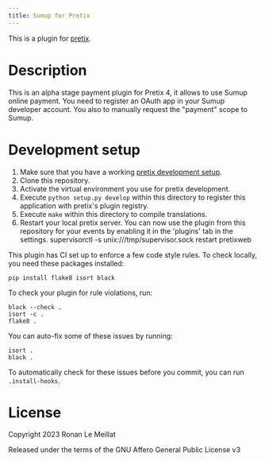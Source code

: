 ```yaml
---
title: Sumup for Pretix
---
```


This is a plugin for [pretix](https://github.com/pretix/pretix).

# Description

This is an alpha stage payment plugin for Pretix 4, it allows to use
Sumup online payment. You need to register an OAuth app in your Sumup
developer account. You also to manually request the \"payment\" scope to
Sumup.

# Development setup

1.  Make sure that you have a working [pretix development
    setup](https://docs.pretix.eu/en/latest/development/setup.html).
2.  Clone this repository.
3.  Activate the virtual environment you use for pretix development.
4.  Execute `python setup.py develop` within this directory to register
    this application with pretix\'s plugin registry.
5.  Execute `make` within this directory to compile translations.
6.  Restart your local pretix server. You can now use the plugin from
    this repository for your events by enabling it in the \'plugins\'
    tab in the settings. supervisorctl -s unix:///tmp/supervisor.sock
    restart pretixweb

This plugin has CI set up to enforce a few code style rules. To check
locally, you need these packages installed:

    pip install flake8 isort black

To check your plugin for rule violations, run:

    black --check .
    isort -c .
    flake8 .

You can auto-fix some of these issues by running:

    isort .
    black .

To automatically check for these issues before you commit, you can run
`.install-hooks`.

# License

Copyright 2023 Ronan Le Meillat

Released under the terms of the GNU Affero General Public License v3

